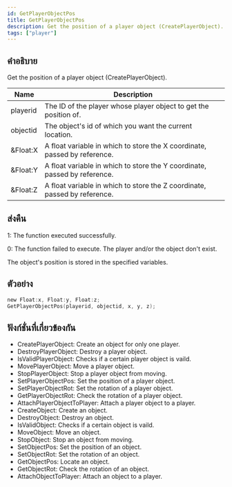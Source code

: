 ```yaml
---
id: GetPlayerObjectPos
title: GetPlayerObjectPos
description: Get the position of a player object (CreatePlayerObject).
tags: ["player"]
---
```


## คำอธิบาย

Get the position of a player object (CreatePlayerObject).

| Name     | Description                                                               |
| -------- | ------------------------------------------------------------------------- |
| playerid | The ID of the player whose player object to get the position of.          |
| objectid | The object's id of which you want the current location.                   |
| &Float:X | A float variable in which to store the X coordinate, passed by reference. |
| &Float:Y | A float variable in which to store the Y coordinate, passed by reference. |
| &Float:Z | A float variable in which to store the Z coordinate, passed by reference. |

## ส่งคืน

1: The function executed successfully.

0: The function failed to execute. The player and/or the object don't exist.

The object's position is stored in the specified variables.

## ตัวอย่าง

```c
new Float:x, Float:y, Float:z;
GetPlayerObjectPos(playerid, objectid, x, y, z);
```

## ฟังก์ชั่นที่เกี่ยวข้องกัน

- CreatePlayerObject: Create an object for only one player.
- DestroyPlayerObject: Destroy a player object.
- IsValidPlayerObject: Checks if a certain player object is vaild.
- MovePlayerObject: Move a player object.
- StopPlayerObject: Stop a player object from moving.
- SetPlayerObjectPos: Set the position of a player object.
- SetPlayerObjectRot: Set the rotation of a player object.
- GetPlayerObjectRot: Check the rotation of a player object.
- AttachPlayerObjectToPlayer: Attach a player object to a player.
- CreateObject: Create an object.
- DestroyObject: Destroy an object.
- IsValidObject: Checks if a certain object is vaild.
- MoveObject: Move an object.
- StopObject: Stop an object from moving.
- SetObjectPos: Set the position of an object.
- SetObjectRot: Set the rotation of an object.
- GetObjectPos: Locate an object.
- GetObjectRot: Check the rotation of an object.
- AttachObjectToPlayer: Attach an object to a player.
